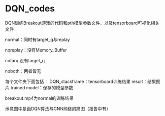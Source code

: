 # DQN_codes
DQN训练Breakout游戏的代码和pth模型参数文件，以及tensorboard可视化相关文件

normal：同时有target_q与replay

noreplay：没有Memory_Buffer

notarq:没有target_q

noboth：两者皆无

每个文件夹下面包括：
  DQN_stackframe：tensorboard训练结果
  result：结果图片
  trained model：保存的模型参数

breakout.mp4为normal的训练结果

示意图中是画DQN算法与CNN网络的简图（报告中有）
